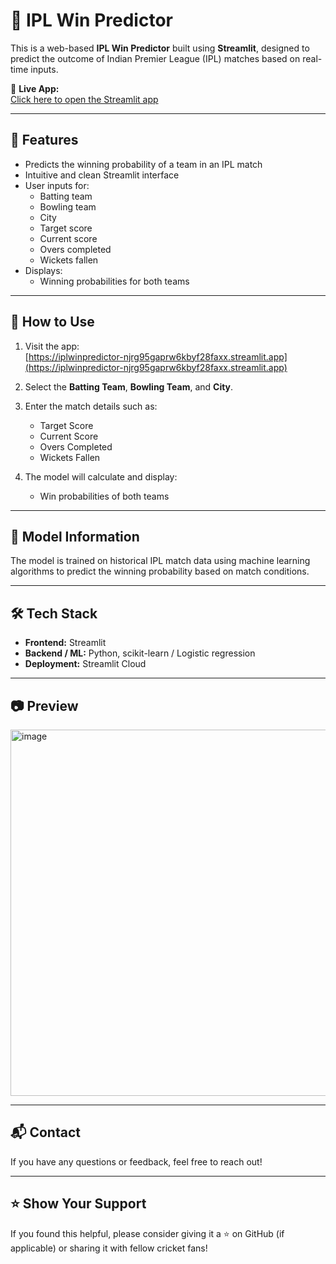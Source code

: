 # 🏏 IPL Win Predictor

This is a web-based **IPL Win Predictor** built using **Streamlit**, designed to predict the outcome of Indian Premier League (IPL) matches based on real-time inputs.

🔗 **Live App:**  
[Click here to open the Streamlit app](https://iplwinpredictor-njrg95gaprw6kbyf28faxx.streamlit.app/)

---

## 📌 Features

- Predicts the winning probability of a team in an IPL match
- Intuitive and clean Streamlit interface
- User inputs for:
  - Batting team
  - Bowling team
  - City
  - Target score
  - Current score
  - Overs completed
  - Wickets fallen
- Displays:
  - Winning probabilities for both teams

---

## 🚀 How to Use

1. Visit the app:  
   [https://iplwinpredictor-njrg95gaprw6kbyf28faxx.streamlit.app](https://iplwinpredictor-njrg95gaprw6kbyf28faxx.streamlit.app)

2. Select the **Batting Team**, **Bowling Team**, and **City**.

3. Enter the match details such as:
   - Target Score
   - Current Score
   - Overs Completed
   - Wickets Fallen

4. The model will calculate and display:
   - Win probabilities of both teams

---

## 🧠 Model Information

The model is trained on historical IPL match data using machine learning algorithms to predict the winning probability based on match conditions.

---

## 🛠️ Tech Stack

- **Frontend:** Streamlit
- **Backend / ML:** Python, scikit-learn / Logistic regression
- **Deployment:** Streamlit Cloud

---

## 📷 Preview
<img width="724" height="586" alt="image" src="https://github.com/user-attachments/assets/7a64d4c5-faf4-40f0-b9ac-73b451403c9b" />


---

## 📬 Contact

If you have any questions or feedback, feel free to reach out!

---

## ⭐ Show Your Support

If you found this helpful, please consider giving it a ⭐ on GitHub (if applicable) or sharing it with fellow cricket fans!

